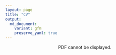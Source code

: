 ```yaml
---
layout: page
title: "CV"
output:
  md_document:
    variant: gfm
    preserve_yaml: true
---
```


<div style="text-align: center;">
<object width="800" height="1000" type="application/pdf" data="/assets/CV_Tina_Rozsos.pdf?#zoom=85&scrollbar=0&toolbar=0&navpanes=0">
    <p>PDF cannot be displayed.</p>
</object>
</div>